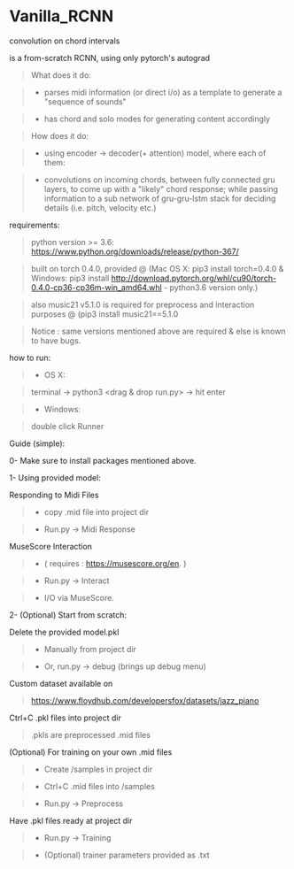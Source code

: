 # Vanilla_RCNN
convolution on chord intervals

is a from-scratch RCNN, using only pytorch's autograd

> What does it do:

>- parses midi information (or direct i/o) as a template to generate a "sequence of sounds"

>- has chord and solo modes for generating content accordingly

> How does it do:

>- using encoder -> decoder(+ attention) model, where each of them:

>- convolutions on incoming chords, between fully connected gru layers, to come up with a "likely" chord response; while passing information to a sub network of gru-gru-lstm stack for deciding details (i.e. pitch, velocity etc.)


requirements:

>python version >= 3.6: https://www.python.org/downloads/release/python-367/

>built on torch 0.4.0, provided @ (Mac OS X: pip3 install torch=0.4.0 & Windows: pip3 install
http://download.pytorch.org/whl/cu90/torch-0.4.0-cp36-cp36m-win_amd64.whl - python3.6 version only.)

>also music21 v5.1.0 is required for preprocess
and interaction purposes @
(pip3 install music21==5.1.0


>Notice : same versions mentioned above are required & else is known to have bugs.


how to run:

>- OS X:

> terminal -> python3 <drag & drop run.py> -> hit enter

>- Windows:

> double click Runner



Guide (simple):


0- Make sure to install packages mentioned above.


1- Using provided model:


Responding to Midi Files


>- copy .mid file into project dir


>- Run.py -> Midi Response


MuseScore Interaction

>- ( requires : https://musescore.org/en. )

>- Run.py -> Interact

>- I/O via MuseScore.


2- (Optional) Start from scratch:



Delete the provided model.pkl

>- Manually from project dir

>- Or, run.py -> debug (brings up debug menu)


Custom dataset available on
>https://www.floydhub.com/developersfox/datasets/jazz_piano


Ctrl+C .pkl files into project dir

>.pkls are preprocessed .mid files


(Optional) For training on your own .mid files

>- Create /samples in project dir

>- Ctrl+C .mid files into /samples

>- Run.py -> Preprocess



Have .pkl files ready at project dir

>- Run.py -> Training

>- (Optional) trainer parameters provided as .txt
